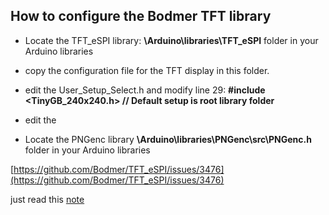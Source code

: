 ## How to configure the Bodmer TFT library

- Locate the TFT_eSPI library: **\Arduino\libraries\TFT_eSPI** folder in your Arduino libraries
- copy the configuration file for the TFT display in this folder.
- edit the User_Setup_Select.h and modify line 29:
    **#include <TinyGB_240x240.h> // Default setup is root library folder**
  
- edit the 


- Locate the PNGenc library **\Arduino\libraries\PNGenc\src\PNGenc.h** folder in your Arduino libraries

[https://github.com/Bodmer/TFT_eSPI/issues/3476](https://github.com/Bodmer/TFT_eSPI/issues/3476)

just read this [note](https://github.com/Raphael-Boichot/The-TinyGB-Printer/blob/59753096baee4126f26321b7315d2f6e0639d5b6/TinyGB_Printer/Upscalerlib.h#L1)
